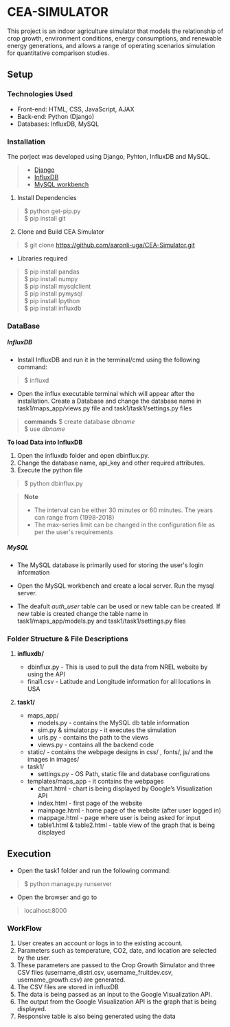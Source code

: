 # CEA-SIMULATOR

This project is an indoor agriculture simulator that models the relationship of ​crop growth, environment conditions, energy consumptions, and renewable energy generations, and allows a range of operating scenarios simulation for quantitative comparison studies.

## Setup

### Technologies Used
* Front-end: HTML, CSS, JavaScript, AJAX
*	Back-end: Python (Django)
*	Databases: InfluxDB, MySQL


### Installation

The porject was developed using Django, Pyhton, InfluxDB and MySQL.

> * [Django](https://docs.djangoproject.com/en/3.1/topics/install/)
> * [InfluxDB](https://docs.influxdata.com/influxdb/v1.8/introduction/install/)
> * [MySQL workbench](https://dev.mysql.com/downloads/workbench/)

1. Install Dependencies

>  $ python get-pip.py</br>
>  $ pip install git

2. Clone and Build CEA Simulator

>  $ git clone https://github.com/aaronli-uga/CEA-Simulator.git

   * Libraries required
   
   >  $ pip install pandas</br>
   >  $ pip install numpy</br>
   >  $ pip install mysqlclient</br>
   >  $ pip install pymysql</br>
   >  $ pip install Ipython</br>
   >  $ pip install influxdb

### DataBase 

##### InfluxDB

* Install InfluxDB and run it in the terminal/cmd using the following command:

> $ influxd

* Open the influx executable terminal which will appear after the installation. Create a Database and change the database name in task1/maps_app/views.py file and    task1/task1/settings.py files

> **commands**
>  $ create database *dbname* </br>
>  $ use *dbname*

**To load Data into InfluxDB**

1. Open the influxdb folder and open dbinflux.py.
2. Change the database name, api_key and other required attributes.
3. Execute the python file 
> $ python dbinflux.py

> **Note**
> * The interval can be either 30 minutes or 60 minutes. The years can range from {1998-2018}
> * The max-series limit can be changed in the configuration file as per the user's requirements

##### MySQL

* The MySQL database is primarily used for storing the user's login information

* Open the MySQL workbench and create a local server. Run the mysql server.
* The deafult *auth_user* table can be used or new table can be created. If new table is created change the table name in task1/maps_app/models.py and task1/task1/settings.py files

### Folder Structure & File Descriptions

1. **influxdb/**
    * dbinflux.py - This is used to pull the data from NREL website by using the API
    * final1.csv - Latitude and Longitude information for all locations in USA

2. **task1/**
    * maps_app/
        * models.py - contains the MySQL db table information
        * sim.py & simulator.py - it executes the simulation
        * urls.py - contains the path to the views
        * views.py - contains all the backend code
    * static/ - contains the webpage designs in css/ , fonts/, js/ and the images in images/ 
    * task1/
        * settings.py - OS Path, static file and database configurations
    * templates/maps_app - it contains the webpages
        * chart.html - chart is being displayed by Google’s Visualization API
        * index.html - first page of the website
        * mainpage.html - home page of the website (after user logged in)
        * mappage.html - page where user is being asked for input
        * table1.html & table2.html - table view of the graph that is being displayed


## Execution

* Open the task1 folder and run the following command:

> $ python manage.py runserver

* Open the browser and go to

> localhost:8000

### WorkFlow

1. User creates an account or logs in to the existing account.
2. Parameters such as temperature, CO2, date, and location are selected by the user.
3. These parameters are passed to the Crop Growth Simulator and three CSV files (username_distri.csv, username_fruitdev.csv, username_growth.csv) are generated.
4. The CSV files are stored in influxDB
5. The data is being passed as an input to the Google Visualization API.
6. The output from the Google Visualization API is the graph that is being displayed.
7. Responsive table is also being generated using the data


   
   

  

